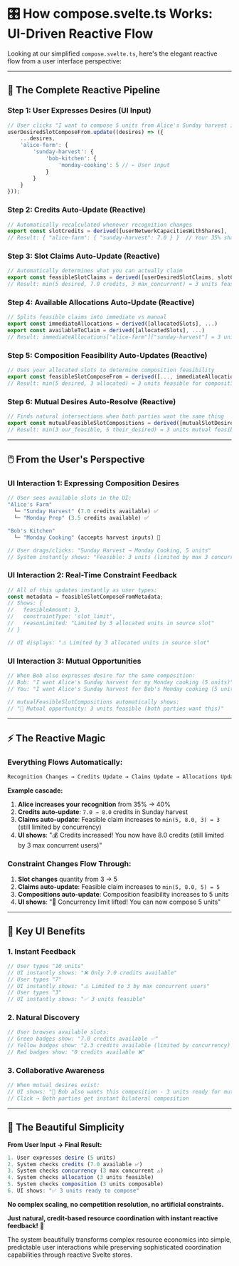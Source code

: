# **🎛️ How compose.svelte.ts Works: UI-Driven Reactive Flow**

Looking at our simplified `compose.svelte.ts`, here's the elegant reactive flow from a user interface perspective:

---

## **🔄 The Complete Reactive Pipeline**

### **Step 1: User Expresses Desires (UI Input)**

```typescript
// User clicks "I want to compose 5 units from Alice's Sunday harvest into Bob's Monday cooking"
userDesiredSlotComposeFrom.update((desires) => ({
	...desires,
	'alice-farm': {
		'sunday-harvest': {
			'bob-kitchen': {
				'monday-cooking': 5 // ← User input
			}
		}
	}
}));
```

### **Step 2: Credits Auto-Update (Reactive)**

```typescript
// Automatically recalculated whenever recognition changes
export const slotCredits = derived([userNetworkCapacitiesWithShares], ...)
// Result: { "alice-farm": { "sunday-harvest": 7.0 } }  // Your 35% share × 20 units
```

### **Step 3: Slot Claims Auto-Update (Reactive)**

```typescript
// Automatically determines what you can actually claim
export const feasibleSlotClaims = derived([userDesiredSlotClaims, slotCredits, ...], ...)
// Result: min(5 desired, 7.0 credits, 3 max_concurrent) = 3 units feasible
```

### **Step 4: Available Allocations Auto-Update (Reactive)**

```typescript
// Splits feasible claims into immediate vs manual
export const immediateAllocations = derived([allocatedSlots], ...)
export const availableToClaim = derived([allocatedSlots], ...)
// Result: immediateAllocations["alice-farm"]["sunday-harvest"] = 3 units (if immediate_fulfillment=true)
```

### **Step 5: Composition Feasibility Auto-Updates (Reactive)**

```typescript
// Uses your allocated slots to determine composition feasibility
export const feasibleSlotComposeFrom = derived([..., immediateAllocations, availableToClaim], ...)
// Result: min(5 desired, 3 allocated) = 3 units feasible for composition
```

### **Step 6: Mutual Desires Auto-Resolve (Reactive)**

```typescript
// Finds natural intersections when both parties want the same thing
export const mutualFeasibleSlotCompositions = derived([mutualSlotDesires, feasibleSlotComposeFrom, ...], ...)
// Result: min(3 our_feasible, 5 their_desired) = 3 units mutual feasible
```

---

## **🖱️ From the User's Perspective**

### **UI Interaction 1: Expressing Composition Desires**

```typescript
// User sees available slots in the UI:
"Alice's Farm"
  └─ "Sunday Harvest" (7.0 credits available) ✅
  └─ "Monday Prep" (3.5 credits available) ✅

"Bob's Kitchen"
  └─ "Monday Cooking" (accepts harvest inputs) 🎯

// User drags/clicks: "Sunday Harvest → Monday Cooking, 5 units"
// System instantly shows: "Feasible: 3 units (limited by max 3 concurrent users)"
```

### **UI Interaction 2: Real-Time Constraint Feedback**

```typescript
// All of this updates instantly as user types:
const metadata = feasibleSlotComposeFromMetadata;
// Shows: {
//   feasibleAmount: 3,
//   constraintType: 'slot_limit',
//   reasonLimited: "Limited by 3 allocated units in source slot"
// }

// UI displays: "⚠️ Limited by 3 allocated units in source slot"
```

### **UI Interaction 3: Mutual Opportunities**

```typescript
// When Bob also expresses desire for the same composition:
// Bob: "I want Alice's Sunday harvest for my Monday cooking (5 units)"
// You: "I want Alice's Sunday harvest for Bob's Monday cooking (5 units)"

// mutualFeasibleSlotCompositions automatically shows:
// "🤝 Mutual opportunity: 3 units feasible (both parties want this)"
```

---

## **⚡ The Reactive Magic**

### **Everything Flows Automatically:**

```typescript
Recognition Changes → Credits Update → Claims Update → Allocations Update → Compositions Update → UI Updates
```

**Example cascade:**

1. **Alice increases your recognition** from 35% → 40%
2. **Credits auto-update**: `7.0 → 8.0` credits in Sunday harvest
3. **Claims auto-update**: Feasible claim increases to `min(5, 8.0, 3) = 3` (still limited by concurrency)
4. **UI shows**: "💰 Credits increased! You now have 8.0 credits (still limited by 3 max concurrent users)"

### **Constraint Changes Flow Through:**

1. **Slot changes** quantity from 3 → 5
2. **Claims auto-update**: Feasible claim increases to `min(5, 8.0, 5) = 5`
3. **Compositions auto-update**: Composition feasibility increases to 5 units
4. **UI shows**: "🎉 Concurrency limit lifted! You can now compose 5 units"

---

## **🎯 Key UI Benefits**

### **1. Instant Feedback**

```typescript
// User types "10 units"
// UI instantly shows: "❌ Only 7.0 credits available"
// User types "7"
// UI instantly shows: "⚠️ Limited to 3 by max concurrent users"
// User types "3"
// UI instantly shows: "✅ 3 units feasible"
```

### **2. Natural Discovery**

```typescript
// User browses available slots:
// Green badges show: "7.0 credits available ✅"
// Yellow badges show: "2.3 credits available (limited by concurrency) ⚠️"
// Red badges show: "0 credits available ❌"
```

### **3. Collaborative Awareness**

```typescript
// When mutual desires exist:
// UI shows: "🤝 Bob also wants this composition - 3 units ready for mutual agreement"
// Click → Both parties get instant bilateral composition
```

---

## **🧠 The Beautiful Simplicity**

**From User Input → Final Result:**

```typescript
1. User expresses desire (5 units)
2. System checks credits (7.0 available ✅)
3. System checks concurrency (3 max concurrent ⚠️)
4. System checks allocation (3 units feasible)
5. System checks composition (3 units composable)
6. UI shows: "✅ 3 units ready to compose"
```

**No complex scaling, no competition resolution, no artificial constraints.**

**Just natural, credit-based resource coordination with instant reactive feedback!** 🚀

The system beautifully transforms complex resource economics into simple, predictable user interactions while preserving sophisticated coordination capabilities through reactive Svelte stores.

